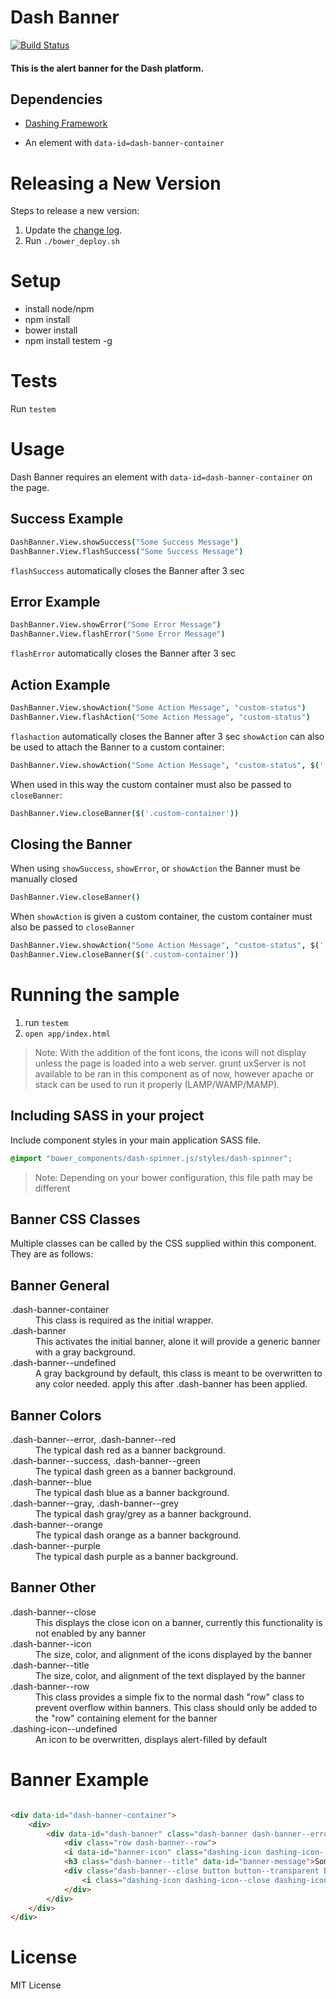 # Dash Banner

[![Build Status](https://travis-ci.org/samaritanministries/dash-banner.js.svg?branch=master)](https://travis-ci.org/samaritanministries/dash-banner.js)

#### This is the alert banner for the Dash platform.


## Dependencies

 * [Dashing Framework](https://github.com/dashframework/dashing/)

 * An element with `data-id=dash-banner-container`

# Releasing a New Version

Steps to release a new version:

1. Update the [change log](/CHANGELOG.md).
2. Run `./bower_deploy.sh`

# Setup

* install node/npm
* npm install
* bower install
* npm install testem -g

# Tests

Run ```testem```

# Usage

Dash Banner requires an element with `data-id=dash-banner-container` on the page.

## Success Example

```coffee
DashBanner.View.showSuccess("Some Success Message")
DashBanner.View.flashSuccess("Some Success Message")
```
`flashSuccess` automatically closes the Banner after 3 sec

## Error Example

```coffee
DashBanner.View.showError("Some Error Message")
DashBanner.View.flashError("Some Error Message")
```
`flashError` automatically closes the Banner after 3 sec


## Action Example

```coffee
DashBanner.View.showAction("Some Action Message", "custom-status")
DashBanner.View.flashAction("Some Action Message", "custom-status")
```

`flashaction` automatically closes the Banner after 3 sec
`showAction` can also be used to attach the Banner to a custom container:

```coffee
DashBanner.View.showAction("Some Action Message", "custom-status", $('.custom-container'))
```
When used in this way the custom container must also be passed to `closeBanner`:

```coffee
DashBanner.View.closeBanner($('.custom-container'))
```


## Closing the Banner

When using `showSuccess`, `showError`, or `showAction` the Banner must be manually closed

```coffee
DashBanner.View.closeBanner()
```

When `showAction` is given a custom container, the custom container must also be passed to `closeBanner`

```coffee
DashBanner.View.showAction("Some Action Message", "custom-status", $('.custom-container'))
DashBanner.View.closeBanner($('.custom-container'))
```

# Running the sample

1. run `testem`
2. `open app/index.html`

>Note: With the addition of the font icons, the icons will not display unless the page is loaded into a web server. grunt uxServer is not available to be ran in this component as of now, however apache or stack can be used to run it properly (LAMP/WAMP/MAMP).

## Including SASS in your project

Include component styles in your main application SASS file.

```scss
@import "bower_components/dash-spinner.js/styles/dash-spinner";
```
>Note: Depending on your bower configuration, this file path may be different

## Banner CSS Classes

Multiple classes can be called by the CSS supplied within this component. They are as follows: 

## Banner General

<dl>
 <dt>.dash-banner-container</dt>
 <dd>This class is required as the initial wrapper.</dd>
 <dt>.dash-banner</dt>
 <dd>This activates the initial banner, alone it will provide a generic banner with a gray background.</dd>
 <dt>.dash-banner--undefined</dt>
 <dd>A gray background by default, this class is meant to be overwritten to any color needed. apply this after .dash-banner has been applied.</dd>
</dl>

## Banner Colors

<dl>
 <dt>.dash-banner--error,  .dash-banner--red</dt>
 <dd>The typical dash red as a banner background.</dd>
 <dt>.dash-banner--success,  .dash-banner--green</dt>  	
 <dd>The typical dash green as a banner background.</dd>
 <dt>.dash-banner--blue</dt>
 <dd>The typical dash blue as a banner background.</dd>
 <dt>.dash-banner--gray, .dash-banner--grey</dt>
 <dd>The typical dash gray/grey as a banner background.</dd>
 <dt>.dash-banner--orange</dt>
 <dd>The typical dash orange as a banner background.</dd>
 <dt>.dash-banner--purple</dt>
 <dd>The typical dash purple as a banner background.</dd>
</dl>

## Banner Other 

<dl>
  <dt>.dash-banner--close</dt>
  <dd>This displays the close icon on a banner, currently this functionality is not enabled by any banner</dd>
  <dt>.dash-banner--icon</dt>
  <dd>The size, color, and alignment of the icons displayed by the banner</dd>
  <dt>.dash-banner--title</dt>
  <dd>The size, color, and alignment of the text displayed by the banner</dd>
  <dt>.dash-banner--row</dt>
  <dd>This class provides a simple fix to the normal dash "row" class to prevent overflow within banners. This class should only be added to the "row" containing element for the banner</dd>
  <dt>.dashing-icon--undefined</dt> 
  <dd>An icon to be overwritten, displays alert-filled by default</dd>
</dl>


# Banner Example

```html

<div data-id="dash-banner-container">
	<div>
		<div data-id="dash-banner" class="dash-banner dash-banner--error">
  			<div class="row dash-banner--row">
    		<i data-id="banner-icon" class="dashing-icon dashing-icon--white dash-banner--icon dashing-icon--alert-filled"></i>
    		<h3 class="dash-banner--title" data-id="banner-message">Some Error Message 216079393</h3>
    		<div class="dash-banner--close button button--transparent button--icon button--icon--small hidden" data-id="banner-close">
    			<i class="dashing-icon dashing-icon--close dashing-icon--white"></i>
    		</div>
  		</div>
	</div>
</div>

```

# License

MIT License
